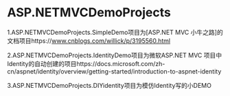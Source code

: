 # ASP.NETMVCDemoProjects

 1.ASP.NETMVCDemoProjects.SimpleDemo项目为[ASP.NET MVC 小牛之路]的文档项目https://www.cnblogs.com/willick/p/3195560.html 
 
2.ASP.NETMVCDemoProjects.IdentityDemo项目为微软ASP.NET MVC 项目中Identity的自动创建的项目https://docs.microsoft.com/zh-cn/aspnet/identity/overview/getting-started/introduction-to-aspnet-identity  

3.ASP.NETMVCDemoProjects.DIYidentity项目为模仿Identity写的小DEMO</br>
